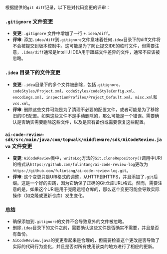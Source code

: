 根据提供的`git diff`记录，以下是对代码变更的评审：

### `.gitignore` 文件变更
- **变更**: `.gitignore` 文件中增加了一行 `+.idea/diff`。
- **评审**: 添加`.idea/diff`到`.gitignore`文件意味着任何`.idea`目录下的diff文件将不会被提交到版本控制中。这可能是为了防止提交IDE的临时文件，但需要注意，`.idea/diff`通常是IntelliJ IDEA用于跟踪文件差异的文件，通常不应该被忽略。

### `.idea` 目录下的文件变更
- **变更**: `.idea`目录下的多个文件被删除，包括`.gitignore`、`codeStyles/Project.xml`、`codeStyles/codeStyleConfig.xml`、`encodings.xml`、`inspectionProfiles/Project_Default.xml`、`misc.xml`和`vcs.xml`。
- **评审**: 删除这些文件可能是为了清理不必要的配置文件，或者可能是为了移除旧的IDE配置。如果这些文件不是手动删除的，那么可能是一个错误。需要确认是否确实需要删除这些文件，以及是否有备份或需要恢复这些配置。

### `ai-code-review-sdk/src/main/java/com/topwalk/middleware/sdk/AiCodeReview.java` 文件变更
- **变更**: `AiCodeReview`类中，`writeLog`方法的`Git.cloneRepository()`调用中URI的格式从`https://github.com/fulintang/ai-code-review-log`更改为`https://github.com/fulintang/ai-code-review-log.git`。
- **评审**: 这个变更只是URI格式的调整，从HTTP到HTTPS，并且添加了`.git`后缀。这是一个好的实践，因为它确保了正确的Git仓库URL格式。然而，需要注意的是，如果这个URI是用于克隆远程仓库的，那么这个变更可能会导致实际操作（如克隆或更新仓库）发生变化。

### 总结
- 确保添加到`.gitignore`的文件不会导致意外的文件被忽略。
- 删除`.idea`目录下的文件之前，需要确认这些文件是否确实不需要，并且是否有备份。
- `AiCodeReview.java`的变更看起来是合理的，但需要检查这个更改是否导致了实际的代码行为变化，并且是否对所有使用该类的地方进行了相应的更新。